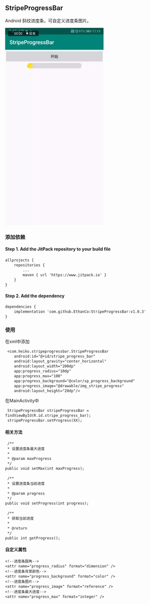 ## StripeProgressBar
Android 斜纹进度条，可自定义进度条图片。  

![StripeProgressBar.webp](StripeProgressBar.webp)

### 添加依赖
#### Step 1. Add the JitPack repository to your build file

	allprojects {
		repositories {
			...
			maven { url 'https://www.jitpack.io' }
		}
	}

#### Step 2. Add the dependency

	dependencies {
        implementation 'com.github.EthanCo:StripeProgressBar:v1.0.3'
	}

### 使用
在xml中添加

	 <com.heiko.stripeprogressbar.StripeProgressBar
        android:id="@+id/stripe_progress_bar"
        android:layout_gravity="center_horizontal"
        android:layout_width="200dp"
        app:progress_radius="10dp"
        app:progress_max="100"
        app:progress_background="@color/sp_progress_background"
        app:progress_image="@drawable/img_stripe_progress"
        android:layout_height="20dp"/>

在MainActivity中

	 StripeProgressBar stripeProgressBar = findViewById(R.id.stripe_progress_bar);
     stripeProgressBar.setProgress(XX);

#### 相关方法

	 /**
     * 设置进度条最大进度
     *
     * @param maxProgress
     */
    public void setMax(int maxProgress);

	 /**
     * 设置进度条当前进度
     *
     * @param progress
     */
    public void setProgress(int progress);

	 /**
     * 获取当前进度
     *
     * @return
     */
    public int getProgress();

#### 自定义属性

	<!--进度条圆角-->
    <attr name="progress_radius" format="dimension" />
    <!--进度条背景颜色-->
    <attr name="progress_background" format="color" />
    <!--进度条图片-->
    <attr name="progress_image" format="reference" />
    <!--进度条最大进度-->
    <attr name="progress_max" format="integer" />

